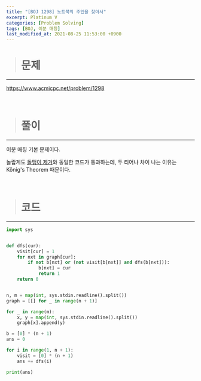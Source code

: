 ```yaml
---
title: "[BOJ 1298] 노트북의 주인을 찾아서"
excerpt: Platinum V
categories: [Problem Solving]
tags: [BOJ, 이분 매칭]
last_modified_at: 2021-08-25 11:53:00 +0900
---
```


> # 문제
---

[<u>https://www.acmicpc.net/problem/1298</u>](https://www.acmicpc.net/problem/1298)

<br>

> # 풀이
---

이분 매칭 기본 문제이다.

놀랍게도 [<u>돌맹이 제거</u>](https://cael0.github.io/problem%20solving/BOJ1867/)와 동일한 코드가 통과하는데, 두 티어나 차이 나는 이유는 Kőnig's Theorem 때문이다.

<br>

> # 코드
---

```python
import sys


def dfs(cur):
    visit[cur] = 1
    for nxt in graph[cur]:
        if not b[nxt] or (not visit[b[nxt]] and dfs(b[nxt])):
            b[nxt] = cur
            return 1
    return 0


n, m = map(int, sys.stdin.readline().split())
graph = [[] for _ in range(n + 1)]

for _ in range(m):
    x, y = map(int, sys.stdin.readline().split())
    graph[x].append(y)

b = [0] * (n + 1)
ans = 0

for i in range(1, n + 1):
    visit = [0] * (n + 1)
    ans += dfs(i)

print(ans)
```